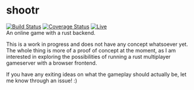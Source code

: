 # shootr
[![Build Status](https://img.shields.io/travis/SirRade/shootr.svg)](https://travis-ci.org/SirRade/shootr) [![Coverage Status](https://img.shields.io/coveralls/SirRade/shootr.svg)](https://coveralls.io/github/SirRade/shootr) [![Live](https://img.shields.io/badge/live-beta.jnferner.com-blue.svg)](https://beta.jnferner.com)  
An online game with a rust backend.

This is a work in progress and does not have any concept whatsoever yet.
The whole thing is more of a proof of concept at the moment, as I am interested
in exploring the possibilities of running a rust multiplayer gameserver 
with a browser frontend.

If you have any exiting ideas on what the gameplay should actually be, let me know through an issue! :)
